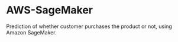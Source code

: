 # AWS-SageMaker
Prediction of whether customer purchases the product or not, using Amazon SageMaker.
